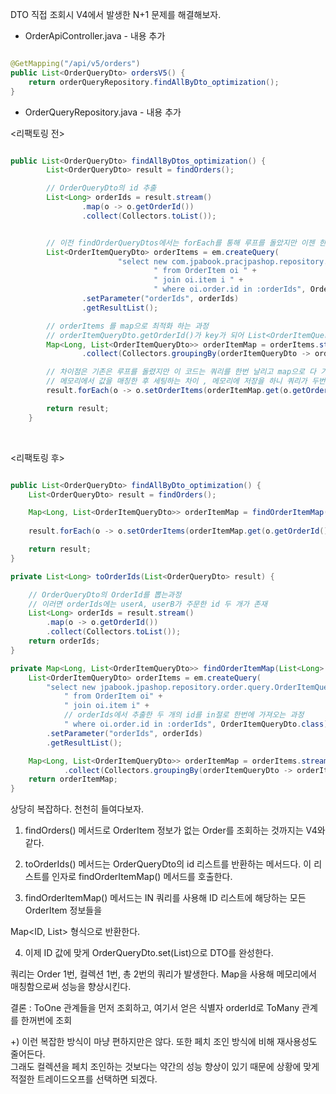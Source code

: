 DTO 직접 조회시 V4에서 발생한 N+1 문제를 해결해보자.

* OrderApiController.java - 내용 추가

```java

@GetMapping("/api/v5/orders")
public List<OrderQueryDto> ordersV5() {
    return orderQueryRepository.findAllByDto_optimization();
}

```

* OrderQueryRepository.java - 내용 추가

<리팩토링 전>

```java

public List<OrderQueryDto> findAllByDtos_optimization() {
        List<OrderQueryDto> result = findOrders();

        // OrderQueryDto의 id 추출
        List<Long> orderIds = result.stream()
                .map(o -> o.getOrderId())
                .collect(Collectors.toList());


        // 이전 findOrderQueryDtos에서는 forEach를 통해 루프를 돌았지만 이젠 한방에 가져올 것
        List<OrderItemQueryDto> orderItems = em.createQuery(
                        "select new com.jpabook.pracjpashop.repository.order.query.OrderItemQueryDto(oi.order.id, i.name, oi.orderPrice, oi.count)" +
                                " from OrderItem oi " +
                                " join oi.item i " +
                                " where oi.order.id in :orderIds", OrderItemQueryDto.class)
                .setParameter("orderIds", orderIds)
                .getResultList();

        // orderItems 를 map으로 최적화 하는 과정
        // orderItemQueryDto.getOrderId()가 key가 되어 List<OrderItemQueryDto>의 값이 바뀜
        Map<Long, List<OrderItemQueryDto>> orderItemMap = orderItems.stream()
                .collect(Collectors.groupingBy(orderItemQueryDto -> orderItemQueryDto.getOrderId()));

        // 차이점은 기존은 루프를 돌렸지만 이 코드는 쿼리를 한번 날리고 map으로 다 가져온 후
        // 메모리에서 값을 매칭한 후 세팅하는 차이 , 메모리에 저장을 하니 쿼리가 두번만 나간다
        result.forEach(o -> o.setOrderItems(orderItemMap.get(o.getOrderId())));

        return result;
    }

```

<br/>

<리팩토링 후>


```java

public List<OrderQueryDto> findAllByDto_optimization() {
    List<OrderQueryDto> result = findOrders();

    Map<Long, List<OrderItemQueryDto>> orderItemMap = findOrderItemMap(toOrderIds(result));
    
    result.forEach(o -> o.setOrderItems(orderItemMap.get(o.getOrderId())));

    return result;
}

private List<Long> toOrderIds(List<OrderQueryDto> result) {

    // OrderQueryDto의 OrderId를 뽑는과정
    // 이러면 orderIds에는 userA, userB가 주문한 id 두 개가 존재
    List<Long> orderIds = result.stream()
        .map(o -> o.getOrderId())
        .collect(Collectors.toList());
    return orderIds;
}

private Map<Long, List<OrderItemQueryDto>> findOrderItemMap(List<Long> orderIds) {
    List<OrderItemQueryDto> orderItems = em.createQuery(
        "select new jpabook.jpashop.repository.order.query.OrderItemQueryDto(oi.order.id, i.name, oi.orderPrice, oi.count)" +
            " from OrderItem oi" +
            " join oi.item i" +
            // orderIds에서 추출한 두 개의 id를 in절로 한번에 가져오는 과정
            " where oi.order.id in :orderIds", OrderItemQueryDto.class)
        .setParameter("orderIds", orderIds)
        .getResultList();

    Map<Long, List<OrderItemQueryDto>> orderItemMap = orderItems.stream()
    		.collect(Collectors.groupingBy(orderItemQueryDto -> orderItemQueryDto.getOrderId()));
    return orderItemMap;
}

```

상당히 복잡하다. 천천히 들여다보자.

 

1. findOrders() 메서드로 OrderItem 정보가 없는 Order를 조회하는 것까지는 V4와 같다.

 

2. toOrderIds() 메서드는 OrderQueryDto의 id 리스트를 반환하는 메서드다. 이 리스트를 인자로 findOrderItemMap() 메서드를 호출한다.

 

3. findOrderItemMap() 메서드는 IN 쿼리를 사용해 ID 리스트에 해당하는 모든 OrderItem 정보들을

Map<ID, List<OrderItemQueryDto>> 형식으로 반환한다.

 

4. 이제 ID 값에 맞게 OrderQueryDto.set(List<OrderItemQueryDto>)으로 DTO를 완성한다.

 

쿼리는 Order 1번, 컬렉션 1번, 총 2번의 쿼리가 발생한다. Map을 사용해 메모리에서 매칭함으로써 성능을 향상시킨다.

 

결론 : ToOne 관계들을 먼저 조회하고, 여기서 얻은 식별자 orderId로 ToMany 관계를 한꺼번에 조회

 

+) 이런 복잡한 방식이 마냥 편하지만은 않다. 또한 페치 조인 방식에 비해 재사용성도 줄어든다. <br/>
  그래도 컬렉션을 페치 조인하는 것보다는 약간의 성능 향상이 있기 때문에 상황에 맞게 적절한 트레이드오프를 선택하면 되겠다.


